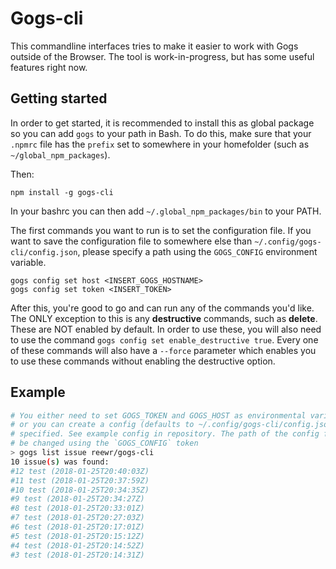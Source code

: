 # Gogs-cli

This commandline interfaces tries to make it easier to work with Gogs outside of the Browser. The tool is work-in-progress, but has some useful features right now.

## Getting started

In order to get started, it is recommended to install this as global package so you can add `gogs` to your path in Bash. To do this, make sure that your `.npmrc` file has the `prefix` set to somewhere in your homefolder (such as `~/global_npm_packages`).

Then:

```
npm install -g gogs-cli
```

In your bashrc you can then add `~/.global_npm_packages/bin` to your PATH.

The first commands you want to run is to set the configuration file. If you want to save the configuration file to somewhere else than `~/.config/gogs-cli/config.json`, please specify a path using the `GOGS_CONFIG` environment variable.

```
gogs config set host <INSERT_GOGS_HOSTNAME>
gogs config set token <INSERT_TOKEN>
```

After this, you're good to go and can run any of the commands you'd like. The ONLY exception to this is any **destructive** commands, such as **delete**. These are NOT enabled by default. In order to use these, you will also need to use the command `gogs config set enable_destructive true`. Every one of these commands will also have a `--force` parameter which enables you to use these commands without enabling the destructive option.

## Example

```bash
# You either need to set GOGS_TOKEN and GOGS_HOST as environmental variables
# or you can create a config (defaults to ~/.config/gogs-cli/config.json) with these
# specified. See example config in repository. The path of the config file can
# be changed using the `GOGS_CONFIG` token
> gogs list issue reewr/gogs-cli
10 issue(s) was found:
#12 test (2018-01-25T20:40:03Z)
#11 test (2018-01-25T20:37:59Z)
#10 test (2018-01-25T20:34:35Z)
#9 test (2018-01-25T20:34:27Z)
#8 test (2018-01-25T20:33:01Z)
#7 test (2018-01-25T20:27:03Z)
#6 test (2018-01-25T20:17:01Z)
#5 test (2018-01-25T20:15:12Z)
#4 test (2018-01-25T20:14:52Z)
#3 test (2018-01-25T20:14:31Z)
```
